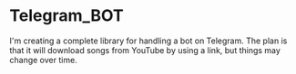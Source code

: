 # Telegram_BOT
I'm creating a complete library for handling a bot on Telegram.
The plan is that it will download songs from YouTube by using a link, but things may change over time.
